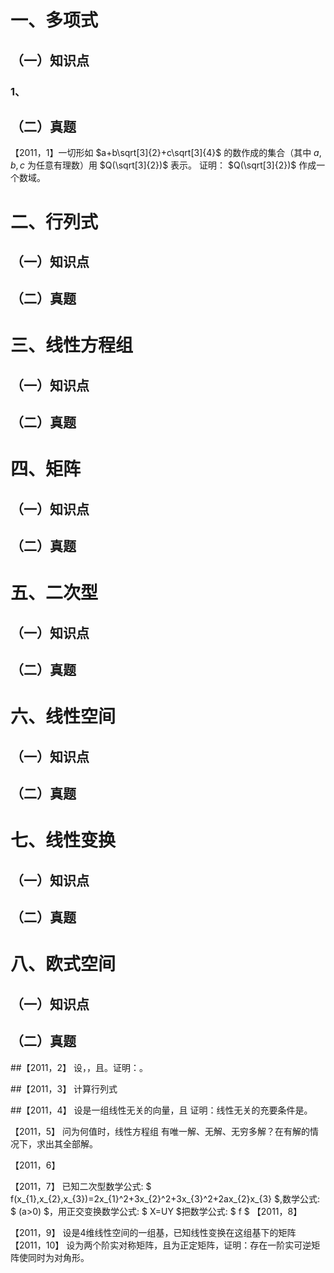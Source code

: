 # 一、多项式
## （一）知识点
### 1、
## （二）真题
【2011，1】一切形如
$a+b\sqrt[3]{2}+c\sqrt[3]{4}$
的数作成的集合（其中
$a,b,c$
为任意有理数）用
$Q(\sqrt[3]{2})$
表示。
证明： 
$Q(\sqrt[3]{2})$
作成一个数域。
# 二、行列式
## （一）知识点
## （二）真题

# 三、线性方程组
## （一）知识点
## （二）真题

# 四、矩阵
## （一）知识点
## （二）真题

# 五、二次型
## （一）知识点
## （二）真题

# 六、线性空间
## （一）知识点
## （二）真题

# 七、线性变换
## （一）知识点
## （二）真题

# 八、欧式空间
## （一）知识点
## （二）真题

 
 

 
##【2011，2】
设，，且。证明：。

##【2011，3】
计算行列式

##【2011，4】
设是一组线性无关的向量，且
证明：线性无关的充要条件是。

【2011，5】
问为何值时，线性方程组
有唯一解、无解、无穷多解？在有解的情况下，求出其全部解。

【2011，6】

【2011，7】
已知二次型数学公式: $ f(x_{1},x_{2},x_{3})=2x_{1}^2+3x_{2}^2+3x_{3}^2+2ax_{2}x_{3} $,数学公式: $ (a>0) $，用正交变换数学公式: $ X=UY $把数学公式: $ f $
【2011，8】

【2011，9】
设是4维线性空间的一组基，已知线性变换在这组基下的矩阵
【2011，10】
设为两个阶实对称矩阵，且为正定矩阵，证明：存在一阶实可逆矩阵使同时为对角形。
